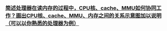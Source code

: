 ### [简述处理器在读内存的过程中，CPU核、cache、MMU如何协同工作？画出CPU核、cache、MMU、内存之间的关系示意图加以说明（可以以你熟悉的处理器为例）](https://blog.csdn.net/qq_38410730/article/details/80905551)

